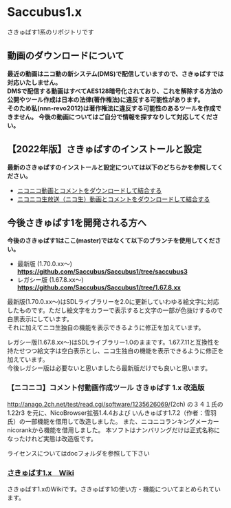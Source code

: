 # Saccubus1.x
さきゅばす1系のリポジトリです

## 動画のダウンロードについて  
**最近の動画はニコ動の新システム(DMS)で配信していますので、さきゅばすでは対応いたしません。   
DMSで配信する動画はすべてAES128暗号化されており、これを解除する方法の公開やツール作成は日本の法律(著作権法)に違反する可能性があります。  
そのため私(nnn-revo2012)は著作権法に違反する可能性のあるツールを作成できません。
今後の動画についてはご自分で情報を探すなりして対応してください。**

## 【2022年版】さきゅばすのインストールと設定  
**最新のさきゅばすのインストールと設定については以下のどちらかを参照してください。**  
-  [ニコニコ動画とコメントをダウンロードして結合する](https://github.com/Saccubus/Saccubus1/wiki/%E3%83%8B%E3%82%B3%E3%83%8B%E3%82%B3%E5%8B%95%E7%94%BB%E3%81%A8%E3%82%B3%E3%83%A1%E3%83%B3%E3%83%88%E3%82%92%E3%83%80%E3%82%A6%E3%83%B3%E3%83%AD%E3%83%BC%E3%83%89%E3%81%97%E3%81%A6%E7%B5%90%E5%90%88%E3%81%99%E3%82%8B)  
-  [ニコニコ生放送（ニコ生）動画とコメントをダウンロードして結合する](https://github.com/Saccubus/Saccubus1/wiki/%E3%83%8B%E3%82%B3%E3%83%8B%E3%82%B3%E7%94%9F%E6%94%BE%E9%80%81%EF%BC%88%E3%83%8B%E3%82%B3%E7%94%9F%EF%BC%89%E5%8B%95%E7%94%BB%E3%81%A8%E3%82%B3%E3%83%A1%E3%83%B3%E3%83%88%E3%82%92%E3%83%80%E3%82%A6%E3%83%B3%E3%83%AD%E3%83%BC%E3%83%89%E3%81%97%E3%81%A6%E7%B5%90%E5%90%88%E3%81%99%E3%82%8B)  

## 今後さきゅばす1を開発される方へ  
**今後のさきゅばす1はここ(master)ではなくて以下のブランチを使用してください。**  
- 最新版 (1.70.0.xx～) **https://github.com/Saccubus/Saccubus1/tree/saccubus3**  
- レガシー版 (1.67.8.xx～) **https://github.com/Saccubus/Saccubus1/tree/1.67.8.xx**  

最新版(1.70.0.xx～)はSDLライブラリーを2.0に更新していわゆる絵文字に対応したものです。ただし絵文字をカラーで表示すると文字の一部が色抜けするので白黒表示にしています。  
それに加えてニコ生独自の機能を表示できるように修正を加えています。  

レガシー版(1.67.8.xx～)はSDLライブラリー1.0のままです。1.67.7.11と互換性を持たせつつ絵文字は空白表示とし、ニコ生独自の機能を表示できるように修正を加えています。  
今後レガシー版は必要ないと思いましたら最新版だけでも良いと思います。  


### 【ニコニコ】コメント付動画作成ツール さきゅばす 1.x 改造版
<http://anago.2ch.net/test/read.cgi/software/1235626069/>(2ch)
の３４１氏の 1.22r3 を元に、NicoBrowser拡張1.4.4および
いんきゅばす1.7.2（作者：雪羽氏）の一部機能を借用して改造しました。
また、ニコニコランキングメーカーnicorankから機能を借用しました。
本ソフトはナンバリングだけは正式名称になったけれど実態は改造版です。

ライセンスについてはdocフォルダを参照して下さい

### [さきゅばす1.x　Wiki](https://github.com/Saccubus/Saccubus1/wiki)  
さきゅばす1.xのWikiです。さきゅばす1の使い方・機能についてまとめられています。  

